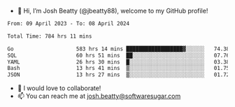 - 👋 Hi, I’m Josh Beatty (@jbeatty88), welcome to my GitHub profile!

<!--START_SECTION:waka-->

```txt
From: 09 April 2023 - To: 08 April 2024

Total Time: 784 hrs 11 mins

Go                    583 hrs 14 mins ██████████████████▓░░░░░░   74.38 %
SQL                   60 hrs 51 mins  ██░░░░░░░░░░░░░░░░░░░░░░░   07.76 %
YAML                  26 hrs 30 mins  █░░░░░░░░░░░░░░░░░░░░░░░░   03.38 %
Bash                  13 hrs 41 mins  ▒░░░░░░░░░░░░░░░░░░░░░░░░   01.75 %
JSON                  13 hrs 27 mins  ▒░░░░░░░░░░░░░░░░░░░░░░░░   01.72 %
```

<!--END_SECTION:waka-->

- 💞️ I would love to collaborate!
- 📫 You can reach me at josh.beatty@softwaresugar.com

<!---
jbeatty88/jbeatty88 is a ✨ special ✨ repository because its `README.md` (this file) appears on your GitHub profile.
You can click the Preview link to take a look at your changes.
--->
